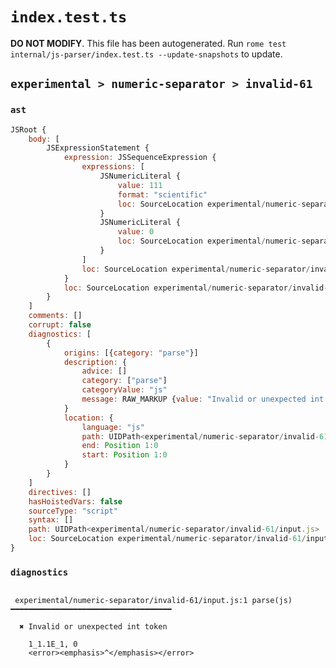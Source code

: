 # `index.test.ts`

**DO NOT MODIFY**. This file has been autogenerated. Run `rome test internal/js-parser/index.test.ts --update-snapshots` to update.

## `experimental > numeric-separator > invalid-61`

### `ast`

```javascript
JSRoot {
	body: [
		JSExpressionStatement {
			expression: JSSequenceExpression {
				expressions: [
					JSNumericLiteral {
						value: 111
						format: "scientific"
						loc: SourceLocation experimental/numeric-separator/invalid-61/input.js 1:0-1:8
					}
					JSNumericLiteral {
						value: 0
						loc: SourceLocation experimental/numeric-separator/invalid-61/input.js 1:10-1:11
					}
				]
				loc: SourceLocation experimental/numeric-separator/invalid-61/input.js 1:0-1:11
			}
			loc: SourceLocation experimental/numeric-separator/invalid-61/input.js 1:0-1:11
		}
	]
	comments: []
	corrupt: false
	diagnostics: [
		{
			origins: [{category: "parse"}]
			description: {
				advice: []
				category: ["parse"]
				categoryValue: "js"
				message: RAW_MARKUP {value: "Invalid or unexpected int token"}
			}
			location: {
				language: "js"
				path: UIDPath<experimental/numeric-separator/invalid-61/input.js>
				end: Position 1:0
				start: Position 1:0
			}
		}
	]
	directives: []
	hasHoistedVars: false
	sourceType: "script"
	syntax: []
	path: UIDPath<experimental/numeric-separator/invalid-61/input.js>
	loc: SourceLocation experimental/numeric-separator/invalid-61/input.js 1:0-2:0
}
```

### `diagnostics`

```

 experimental/numeric-separator/invalid-61/input.js:1 parse(js) ━━━━━━━━━━━━━━━━━━━━━━━━━━━━━━━━━━━━

  ✖ Invalid or unexpected int token

    1_1.1E_1, 0
    <error><emphasis>^</emphasis></error>


```
